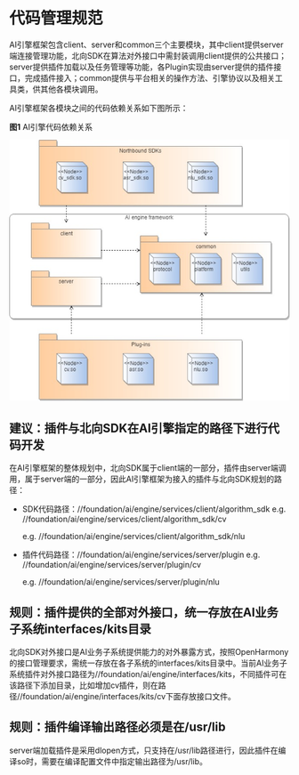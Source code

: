 # 代码管理规范


AI引擎框架包含client、server和common三个主要模块，其中client提供server端连接管理功能，北向SDK在算法对外接口中需封装调用client提供的公共接口；server提供插件加载以及任务管理等功能，各Plugin实现由server提供的插件接口，完成插件接入；common提供与平台相关的操作方法、引擎协议以及相关工具类，供其他各模块调用。


AI引擎框架各模块之间的代码依赖关系如下图所示：


  **图1** AI引擎代码依赖关系

  ![zh-cn_image_0000001151931738](figures/zh-cn_image_0000001151931738.jpg)


## 建议：插件与北向SDK在AI引擎指定的路径下进行代码开发

在AI引擎框架的整体规划中，北向SDK属于client端的一部分，插件由server端调用，属于server端的一部分，因此AI引擎框架为接入的插件与北向SDK规划的路径：

- SDK代码路径：//foundation/ai/engine/services/client/algorithm_sdk
  e.g. //foundation/ai/engine/services/client/algorithm_sdk/cv

  e.g. //foundation/ai/engine/services/client/algorithm_sdk/nlu

- 插件代码路径：//foundation/ai/engine/services/server/plugin
  e.g. //foundation/ai/engine/services/server/plugin/cv

  e.g. //foundation/ai/engine/services/server/plugin/nlu


## 规则：插件提供的全部对外接口，统一存放在AI业务子系统interfaces/kits目录

北向SDK对外接口是AI业务子系统提供能力的对外暴露方式，按照OpenHarmony的接口管理要求，需统一存放在各子系统的interfaces/kits目录中。当前AI业务子系统插件对外接口路径为//foundation/ai/engine/interfaces/kits，不同插件可在该路径下添加目录，比如增加cv插件，则在路径//foundation/ai/engine/interfaces/kits/cv下面存放接口文件。


## 规则：插件编译输出路径必须是在/usr/lib

server端加载插件是采用dlopen方式，只支持在/usr/lib路径进行，因此插件在编译so时，需要在编译配置文件中指定输出路径为/usr/lib。
